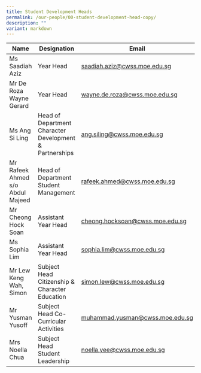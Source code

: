 ```yaml
---
title: Student Development Heads
permalink: /our-people/00-student-development-head-copy/
description: ""
variant: markdown
---
```

| Name | Designation | Email |
| -------- | -------- | -------- |
| Ms Saadiah Aziz    | Year Head     | saadiah.aziz@cwss.moe.edu.sg    |
|  Mr De Roza Wayne Gerard| Year Head      | wayne.de.roza@cwss.moe.edu.sg     |
| Ms Ang Si Ling    | Head of Department Character Development &  Partnerships| ang.siling@cwss.moe.edu.sg   |
| Mr Rafeek Ahmed s/o Abdul Majeed    | Head of Department Student Management| rafeek.ahmed@cwss.moe.edu.sg      |
| Mr Cheong Hock Soan     | Assistant Year Head     | cheong.hocksoan@cwss.moe.edu.sg     |
|Ms Sophia Lim     | Assistant Year Head     |  sophia.lim@cwss.moe.edu.sg     |
| Mr Lew Keng Wah, Simon      | Subject Head Citizenship & Character Education    | simon.lew@cwss.moe.edu.sg      |
| Mr Yusman Yusoff     | Subject Head Co-Curricular Activities |  muhammad.yusman@cwss.moe.edu.sg     |
| Mrs Noella Chua    | Subject Head Student Leadership |  [noella.yee@cwss.moe.edu.sg](noella.yee@cwss.moe.edu.sg)     |